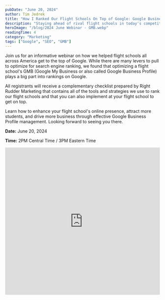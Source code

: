 ```yaml
---
pubDate: "June 20, 2024"
author: Tim Jedrek
title: "How I Ranked Our Flight Schools On Top of Google: Google Business Profile Optimization"
description: "Staying ahead of rival flight schools in today's competitive flight training industry is crucial. One powerful tool that can significantly improve your website's SEO ranking is schema markup."
heroImage: "/blog/2024 June Webinar - GMB.webp"
readingTime: 4
category: "Marketing"
tags: ["Google", "SEO", "GMB"]
---
```


Join us for an informative webinar on how we helped flight schools all across America get to the top of Google. While there are many levers to pull to optimize for search engine ranking, we found that optimizing a flight school's GMB (Google My Business or also called Google Business Profile) plays a big part into rankings on Google.

All registrants will receive a complementary checklist prepared by Right Rudder Marketing that contains all of the tools and strategies we use to rank our flight schools and that you can also implement at your flight school to get on top.

Learn how to enhance your flight school's online presence, attract more students, and drive more business through effective Google Business Profile management. Looking forward to seeing you there.

**Date:** June 20, 2024

**Time:** 2PM Central Time / 3PM Eastern Time

<iframe width="100%" height="480" src="https://www.youtube.com/embed/84gKz7uw6m8?si=ClV9QaN0YRGkW_1L" title="YouTube video player" frameborder="0" allow="accelerometer; autoplay; clipboard-write; encrypted-media; gyroscope; picture-in-picture; web-share" referrerpolicy="strict-origin-when-cross-origin" allowfullscreen></iframe>
